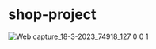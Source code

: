# shop-project
![Web capture_18-3-2023_74918_127 0 0 1](https://user-images.githubusercontent.com/93695009/226113363-606f65ae-239e-45c3-84d3-e0c93013bd8f.jpeg)
